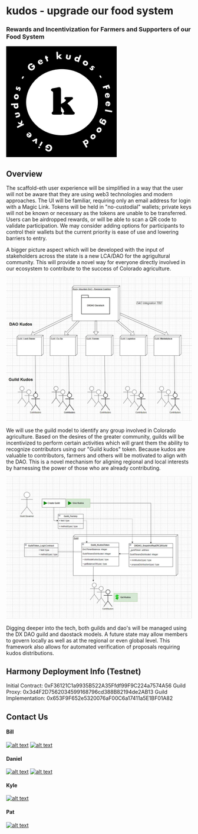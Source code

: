 # kudos - upgrade our food system

### Rewards and Incentivization for Farmers and Supporters of our Food System

<img src="media/Frame_50.png">

## Overview 

The scaffold-eth user experience will be simplified in a way that the user will not be aware that they are using web3 technologies and modern approaches.  The UI will be familiar, requiring only an email address for login with a Magic Link.  Tokens will be held in "no-custodial" wallets; private keys will not be known or necessary as the tokens are unable to be transferred.  Users can be airdropped rewards, or will be able to scan a QR code to validate participation.  We may consider adding options for participants to control their wallets but the current priority is ease of use and lowering barriers to entry. 

A bigger picture aspect which will be developed with the input of stakeholders across the state is a new LCA/DAO for the agrigultural community.  This will provide a novel way for everyone directly involved in our ecosystem to contribute to the success of Colorado agriculture.

<img src="media/dao-uml.jpg">

We will use the guild model to identify any group involved in Colorado agriculture.  Based on the desires of the greater community, guilds will be incentivized to perform certain activities which will grant them the ability to recognize contributors using our "Guild kudos" token.  Because kudos are valuable to contributors, farmers and others will be motivated to align with the DAO.  This is a novel mechanism for aligning regional and local interests by harnessing the power of those who are already contributing.

<img src="media/guild-uml.jpg">

Digging deeper into the tech, both guilds and dao's will be managed using the DX DAO guild and daostack models.  A future state may allow members to govern locally as well as at the regional or even global level.  This framework also allows for automated verification of proposals requiring kudos distributions.


## Harmony Deployment Info (Testnet)
Initial Contract: 0xF36121C1a9935B522A35Ffdf99F9C224a7574A56
Guild Proxy: 0x3d4F2D7562034599168796cd388B82194de2AB13
Guild Implementation: 0x653F9F652e5320076aF00C6a17411a5E1BF01A82


## Contact Us

<!-- Please don't remove this: Grab your social icons from https://github.com/carlsednaoui/gitsocial -->

<!-- display the social media buttons in your README -->

#### Bill
[![alt text][1.1]][BILL-twitter]
[![alt text][6.1]][BILL-github]
#### Daniel
[![alt text][1.1]][DANIEL-twitter]
[![alt text][6.1]][DANIEL-github]
#### Kyle
[![alt text][1.1]][KYLE-twitter]
#### Pat
[![alt text][1.1]][PAT-twitter]



<!-- links to social media icons -->
<!-- no need to change these -->

<!-- icons with padding -->

[1.1]: http://i.imgur.com/tXSoThF.png (twitter icon with padding)
[2.1]: http://i.imgur.com/P3YfQoD.png (facebook icon with padding)
[3.1]: http://i.imgur.com/yCsTjba.png (google plus icon with padding)
[4.1]: http://i.imgur.com/YckIOms.png (tumblr icon with padding)
[5.1]: http://i.imgur.com/1AGmwO3.png (dribbble icon with padding)
[6.1]: http://i.imgur.com/0o48UoR.png (github icon with padding)

<!-- icons without padding -->

[1.2]: http://i.imgur.com/wWzX9uB.png (twitter icon without padding)
[2.2]: http://i.imgur.com/fep1WsG.png (facebook icon without padding)
[3.2]: http://i.imgur.com/VlgBKQ9.png (google plus icon without padding)
[4.2]: http://i.imgur.com/jDRp47c.png (tumblr icon without padding)
[5.2]: http://i.imgur.com/Vvy3Kru.png (dribbble icon without padding)
[6.2]: http://i.imgur.com/9I6NRUm.png (github icon without padding)


<!-- links to your social media accounts -->
<!-- update these accordingly -->

[DANIEL-twitter]: http://www.twitter.com/deploydan
[DANIEL-github]: http://www.github.com/denvercitizen9
[BILL-twitter]: http://www.twitter.com/webthe3rd
[BILL-github]: http://www.github.com/webthethird
[KYLE-twitter]: http://www.twitter.com/kyleschutter
[PAT-twitter]: http://www.twitter.com/patonchain

<!-- Please don't remove this: Grab your social icons from https://github.com/carlsednaoui/gitsocial -->
